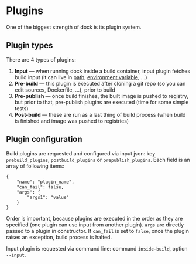 Plugins
=======

One of the biggest strength of dock is its plugin system.

## Plugin types

There are 4 types of plugins:

1. **Input** — when running dock inside a build container, input plugin fetches build input (it can live in [path](https://github.com/DBuildService/dock/blob/master/dock/plugins/input_path.py), [environment variable](https://github.com/DBuildService/dock/blob/master/dock/plugins/input_env.py), ...)
2. **Pre-build** — this plugin is executed after cloning a git repo (so you can edit sources, Dockerfile, ...), prior to build
3. **Pre-publish** — once build finishes, the built image is pushed to registry, but prior to that, pre-publish plugins are executed (time for some simple tests)
4. **Post-build** — these are run as a last thing of build process (when build is finished and image was pushed to registries)

## Plugin configuration

Build plugins are requested and configured via input json: key `prebuild_plugins`, `postbuild_plugins` or `prepublish_plugins`. Each field is an array of following items:

```
{
    "name": "plugin_name",
    "can_fail": false,
    "args": {
        "args1": "value"
    }
}
```

Order is important, because plugins are executed in the order as they are specified (one plugin can use input from another plugin). `args` are directly passed to a plugin in constructor. If `can_fail` is set to `false`, once the plugin raises an exception, build process is halted.


Input plugin is requested via command line: command `inside-build`, option `--input`.

